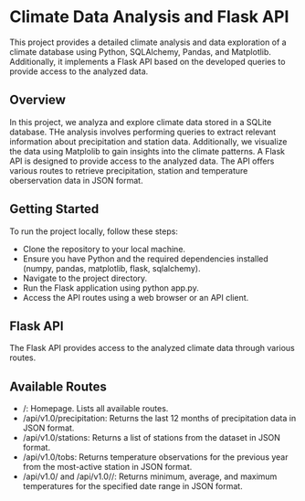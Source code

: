 # Climate Data Analysis and Flask API

This project provides a detailed climate analysis and data exploration of a climate database using Python, SQLAlchemy, Pandas, and Matplotlib. Additionally, it implements a Flask API based on the developed queries to provide access to the analyzed data.

## Overview
In this project, we analyza and explore climate data stored in a SQLite database. THe analysis involves performing queries to extract relevant information about precipitation and station data. Additionally, we visualize the data using Matplolib to gain insights into the climate patterns.
A Flask API is designed to provide access to the analyzed data. The API offers various routes to retrieve precipitation, station and temperature oberservation data in JSON format.

## Getting Started
To run the project locally, follow these steps:

- Clone the repository to your local machine.
- Ensure you have Python and the required dependencies installed (numpy, pandas, matplotlib, flask, sqlalchemy).
- Navigate to the project directory.
- Run the Flask application using python app.py.
- Access the API routes using a web browser or an API client.


## Flask API
The Flask API provides access to the analyzed climate data through various routes.

## Available Routes
- /: Homepage. Lists all available routes.
- /api/v1.0/precipitation: Returns the last 12 months of precipitation data in JSON format.
- /api/v1.0/stations: Returns a list of stations from the dataset in JSON format.
- /api/v1.0/tobs: Returns temperature observations for the previous year from the most-active station in JSON format.
- /api/v1.0/<start> and /api/v1.0/<start>/<end>: Returns minimum, average, and maximum temperatures for the specified date range in JSON format.

